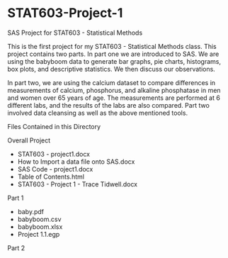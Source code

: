# STAT603-Project-1
SAS Project for STAT603 - Statistical Methods

This is the first project for my STAT603 - Statistical Methods class. This project contains two parts. In part one we are introduced to SAS. We are using the babyboom data to generate bar graphs, pie charts, histograms, box plots, and descriptive statistics. We then discuss our observations. 

In part two, we are using the calcium dataset to compare differences in measurements of calcium, phosphorus, and alkaline phosphatase in men and women over 65 years of age. The measurements are performed at 6 different labs, and the results of the labs are also compared. Part two involved data cleansing as well as the above mentioned tools.

Files Contained in this Directory

Overall Project
* STAT603 - project1.docx
* How to Import a data file onto SAS.docx
* SAS Code - project1.docx
* Table of Contents.html
* STAT603 - Project 1 - Trace Tidwell.docx

Part 1
* baby.pdf
* babyboom.csv
* babyboom.xlsx
* Project 1.1.egp

Part 2

